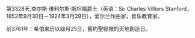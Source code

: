 第3328天,查尔斯·维利尔斯·斯坦福爵士（英语：Sir Charles Villiers Stanford，1852年9月30日－1924年3月29日），爱尔兰作曲家，音乐教育家。

前3761年：希伯来历以祿月25日，舊約聖經裡的天地創造日。